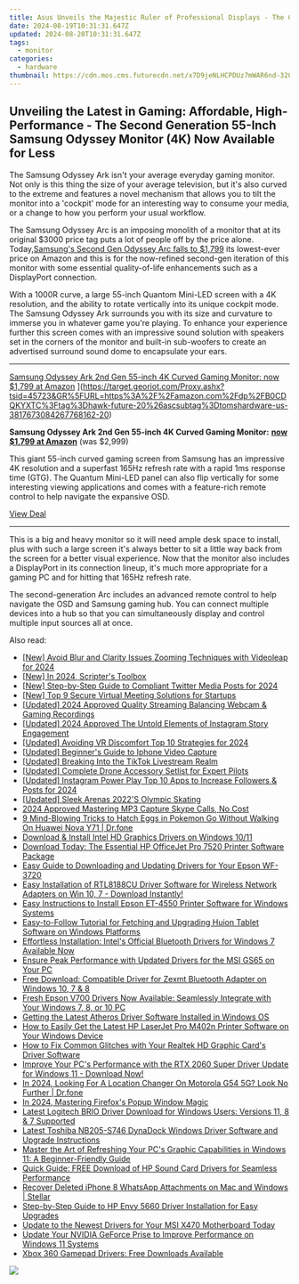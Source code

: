 ```yaml
---
title: Asus Unveils the Majestic Ruler of Professional Displays - The Cutting-Edge 8K Mini LED ProArt Monitor, Delivers Exceptional Brightness at 1200 Nits & Ultimate Customizability with 4096 Lighting Zones
date: 2024-08-19T10:31:31.647Z
updated: 2024-08-20T10:31:31.647Z
tags:
  - monitor
categories:
  - hardware
thumbnail: https://cdn.mos.cms.futurecdn.net/x7D9jeNLHCPDUz7mWAR6nd-320-80.jpg
---
```


## Unveiling the Latest in Gaming: Affordable, High-Performance - The Second Generation 55-Inch Samsung Odyssey Monitor (4K) Now Available for Less

The Samsung Odyssey Ark isn't your average everyday gaming monitor. Not only is this thing the size of your average television, but it's also curved to the extreme and features a novel mechanism that allows you to tilt the monitor into a 'cockpit' mode for an interesting way to consume your media, or a change to how you perform your usual workflow.

 The Samsung Odyssey Arc is an imposing monolith of a monitor that at its original $3000 price tag puts a lot of people off by the price alone. Today,[Samsung's Second Gen Odyssey Arc falls to $1,799](<https://shop-links.co/link/?exclusive=1&publisher_slug=itechdaily19598&url=https%3A%2F%2Ftarget.georiot.com%2FProxy.ashx%3Ftsid%3D45723%26GR%255FURL%3Dhttps%253A%252F%252Famazon.com%252Fdp%252FB0CDQKYXTC%253Ftag%253Dhawk-future-20%2526ascsubtag%253Dtomshardware-us-9225520261495588000-20>) its lowest-ever price on Amazon and this is for the now-refined second-gen iteration of this monitor with some essential quality-of-life enhancements such as a DisplayPort connection.

 With a 1000R curve, a large 55-inch Quantom Mini-LED screen with a 4K resolution, and the ability to rotate vertically into its unique cockpit mode. The Samsung Odyssey Ark surrounds you with its size and curvature to immerse you in whatever game you're playing. To enhance your experience further this screen comes with an impressive sound solution with speakers set in the corners of the monitor and built-in sub-woofers to create an advertised surround sound dome to encapsulate your ears.

---

[Samsung Odyssey Ark 2nd Gen 55-inch 4K Curved Gaming Monitor: now $1,799 at Amazon](https://cdn.mos.cms.futurecdn.net/szhDRZbrCcfok58VCbdJ6J-200-100.png "Samsung Odyssey Ark 2nd Gen 55-inch 4K Curved Gaming Monitor: now $1,799 at Amazon") ](https://target.georiot.com/Proxy.ashx?tsid=45723&GR%5FURL=https%3A%2F%2Famazon.com%2Fdp%2FB0CDQKYXTC%3Ftag%3Dhawk-future-20%26ascsubtag%3Dtomshardware-us-3817673084267768162-20)

 **Samsung Odyssey Ark 2nd Gen 55-inch 4K Curved Gaming Monitor:** [**now $1,799 at Amazon**](https://target.georiot.com/Proxy.ashx?tsid=45723&GR%5FURL=https%3A%2F%2Famazon.com%2Fdp%2FB0CDQKYXTC%3Ftag%3Dhawk-future-20%26ascsubtag%3Dtomshardware-us-1183519488563533539-20) (was $2,999)  
  
 This giant 55-inch curved gaming screen from Samsung has an impressive 4K resolution and a superfast 165Hz refresh rate with a rapid 1ms response time (GTG). The Quantum Mini-LED panel can also flip vertically for some interesting viewing applications and comes with a feature-rich remote control to help navigate the expansive OSD.

[View Deal](https://target.georiot.com/Proxy.ashx?tsid=45723&GR%5FURL=https%3A%2F%2Famazon.com%2Fdp%2FB0CDQKYXTC%3Ftag%3Dhawk-future-20%26ascsubtag%3Dtomshardware-us-3817673084267768162-20)

---

 This is a big and heavy monitor so it will need ample desk space to install, plus with such a large screen it's always better to sit a little way back from the screen for a better visual experience. Now that the monitor also includes a DisplayPort in its connection lineup, it's much more appropriate for a gaming PC and for hitting that 165Hz refresh rate.

 The second-generation Arc includes an advanced remote control to help navigate the OSD and Samsung gaming hub. You can connect multiple devices into a hub so that you can simultaneously display and control multiple input sources all at once.

<ins class="adsbygoogle"
     style="display:block"
     data-ad-format="autorelaxed"
     data-ad-client="ca-pub-7571918770474297"
     data-ad-slot="1223367746"></ins>



<ins class="adsbygoogle"
     style="display:block"
     data-ad-client="ca-pub-7571918770474297"
     data-ad-slot="8358498916"
     data-ad-format="auto"
     data-full-width-responsive="true"></ins>

<span class="atpl-alsoreadstyle">Also read:</span>
<div><ul>
<li><a href="https://article-tips.techidaily.com/new-avoid-blur-and-clarity-issues-zooming-techniques-with-videoleap-for-2024/"><u>[New] Avoid Blur and Clarity Issues  Zooming Techniques with Videoleap for 2024</u></a></li>
<li><a href="https://remote-screen-capture.techidaily.com/new-in-2024-scripters-toolbox/"><u>[New] In 2024, Scripter's Toolbox</u></a></li>
<li><a href="https://twitter-videos.techidaily.com/new-step-by-step-guide-to-compliant-twitter-media-posts-for-2024/"><u>[New] Step-by-Step Guide to Compliant Twitter Media Posts for 2024</u></a></li>
<li><a href="https://screen-mirroring-recording.techidaily.com/new-top-9-secure-virtual-meeting-solutions-for-startups/"><u>[New] Top 9 Secure Virtual Meeting Solutions for Startups</u></a></li>
<li><a href="https://remote-screen-capture.techidaily.com/updated-2024-approved-quality-streaming-balancing-webcam-and-gaming-recordings/"><u>[Updated] 2024 Approved  Quality Streaming  Balancing Webcam & Gaming Recordings</u></a></li>
<li><a href="https://instagram-video-recordings.techidaily.com/updated-2024-approved-the-untold-elements-of-instagram-story-engagement/"><u>[Updated] 2024 Approved  The Untold Elements of Instagram Story Engagement</u></a></li>
<li><a href="https://vp-tips.techidaily.com/updated-avoiding-vr-discomfort-top-10-strategies-for-2024/"><u>[Updated] Avoiding VR Discomfort  Top 10 Strategies for 2024</u></a></li>
<li><a href="https://screen-mirroring-recording.techidaily.com/updated-beginners-guide-to-iphone-video-capture/"><u>[Updated] Beginner's Guide to Iphone Video Capture</u></a></li>
<li><a href="https://tiktok-clips.techidaily.com/updated-breaking-into-the-tiktok-livestream-realm/"><u>[Updated] Breaking Into the TikTok Livestream Realm</u></a></li>
<li><a href="https://extra-tips.techidaily.com/updated-complete-drone-accessory-setlist-for-expert-pilots/"><u>[Updated] Complete Drone Accessory Setlist for Expert Pilots</u></a></li>
<li><a href="https://instagram-videos.techidaily.com/updated-instagram-power-play-top-10-apps-to-increase-followers-and-posts-for-2024/"><u>[Updated] Instagram Power Play  Top 10 Apps to Increase Followers & Posts for 2024</u></a></li>
<li><a href="https://extra-approaches.techidaily.com/updated-sleek-arenas-2022s-olympic-skating/"><u>[Updated] Sleek Arenas  2022'S Olympic Skating</u></a></li>
<li><a href="https://screen-capture.techidaily.com/2024-approved-mastering-mp3-capture-skype-calls-no-cost/"><u>2024 Approved  Mastering MP3 Capture  Skype Calls, No Cost</u></a></li>
<li><a href="https://android-pokemon-go.techidaily.com/9-mind-blowing-tricks-to-hatch-eggs-in-pokemon-go-without-walking-on-huawei-nova-y71-drfone-by-drfone-virtual-android/"><u>9 Mind-Blowing Tricks to Hatch Eggs in Pokemon Go Without Walking On Huawei Nova Y71 | Dr.fone</u></a></li>
<li><a href="https://hardware-help.techidaily.com/download-and-install-intel-hd-graphics-drivers-on-windows-1011/"><u>Download & Install Intel HD Graphics Drivers on Windows 10/11</u></a></li>
<li><a href="https://hardware-help.techidaily.com/download-today-the-essential-hp-officejet-pro-7520-printer-software-package/"><u>Download Today: The Essential HP OfficeJet Pro 7520 Printer Software Package</u></a></li>
<li><a href="https://hardware-help.techidaily.com/easy-guide-to-downloading-and-updating-drivers-for-your-epson-wf-3720/"><u>Easy Guide to Downloading and Updating Drivers for Your Epson WF-3720</u></a></li>
<li><a href="https://hardware-help.techidaily.com/1722976359599-easy-installation-of-rtl8188cu-driver-software-for-wireless-network-adapters-on-win-10-7-download-instantly/"><u>Easy Installation of RTL8188CU Driver Software for Wireless Network Adapters on Win 10, 7 - Download Instantly!</u></a></li>
<li><a href="https://hardware-help.techidaily.com/easy-instructions-to-install-epson-et-4550-printer-software-for-windows-systems/"><u>Easy Instructions to Install Epson ET-4550 Printer Software for Windows Systems</u></a></li>
<li><a href="https://hardware-help.techidaily.com/easy-to-follow-tutorial-for-fetching-and-upgrading-huion-tablet-software-on-windows-platforms/"><u>Easy-to-Follow Tutorial for Fetching and Upgrading Huion Tablet Software on Windows Platforms</u></a></li>
<li><a href="https://hardware-help.techidaily.com/effortless-installation-intels-official-bluetooth-drivers-for-windows-7-available-now/"><u>Effortless Installation: Intel's Official Bluetooth Drivers for Windows 7 Available Now</u></a></li>
<li><a href="https://hardware-help.techidaily.com/ensure-peak-performance-with-updated-drivers-for-the-msi-gs65-on-your-pc/"><u>Ensure Peak Performance with Updated Drivers for the MSI GS65 on Your PC</u></a></li>
<li><a href="https://hardware-help.techidaily.com/free-download-compatible-driver-for-zexmt-bluetooth-adapter-on-windows-10-7-and-8/"><u>Free Download: Compatible Driver for Zexmt Bluetooth Adapter on Windows 10, 7 & 8</u></a></li>
<li><a href="https://hardware-help.techidaily.com/fresh-epson-v700-drivers-now-available-seamlessly-integrate-with-your-windows-7-8-or-10-pc/"><u>Fresh Epson V700 Drivers Now Available: Seamlessly Integrate with Your Windows 7, 8, or 10 PC</u></a></li>
<li><a href="https://hardware-help.techidaily.com/getting-the-latest-atheros-driver-software-installed-in-windows-os/"><u>Getting the Latest Atheros Driver Software Installed in Windows OS</u></a></li>
<li><a href="https://hardware-help.techidaily.com/how-to-easily-get-the-latest-hp-laserjet-pro-m402n-printer-software-on-your-windows-device/"><u>How to Easily Get the Latest HP LaserJet Pro M402n Printer Software on Your Windows Device</u></a></li>
<li><a href="https://hardware-help.techidaily.com/how-to-fix-common-glitches-with-your-realtek-hd-graphic-cards-driver-software/"><u>How to Fix Common Glitches with Your Realtek HD Graphic Card's Driver Software</u></a></li>
<li><a href="https://hardware-help.techidaily.com/improve-your-pcs-performance-with-the-rtx-2060-super-driver-update-for-windows-11-download-now/"><u>Improve Your PC's Performance with the RTX 2060 Super Driver Update for Windows 11 - Download Now!</u></a></li>
<li><a href="https://phone-solutions.techidaily.com/in-2024-looking-for-a-location-changer-on-motorola-g54-5g-look-no-further-drfone-by-drfone-virtual-android/"><u>In 2024, Looking For A Location Changer On Motorola G54 5G? Look No Further | Dr.fone</u></a></li>
<li><a href="https://extra-support.techidaily.com/in-2024-mastering-firefoxs-popup-window-magic/"><u>In 2024, Mastering Firefox's Popup Window Magic</u></a></li>
<li><a href="https://hardware-help.techidaily.com/latest-logitech-brio-driver-download-for-windows-users-versions-11-8-and-7-supported/"><u>Latest Logitech BRIO Driver Download for Windows Users: Versions 11, 8 & 7 Supported</u></a></li>
<li><a href="https://hardware-help.techidaily.com/latest-toshiba-nb205-s746-dynadock-windows-driver-software-and-upgrade-instructions/"><u>Latest Toshiba NB205-S746 DynaDock Windows Driver Software and Upgrade Instructions</u></a></li>
<li><a href="https://hardware-help.techidaily.com/master-the-art-of-refreshing-your-pcs-graphic-capabilities-in-windows-11-a-beginner-friendly-guide/"><u>Master the Art of Refreshing Your PC's Graphic Capabilities in Windows 11: A Beginner-Friendly Guide</u></a></li>
<li><a href="https://hardware-help.techidaily.com/quick-guide-free-download-of-hp-sound-card-drivers-for-seamless-performance/"><u>Quick Guide: FREE Download of HP Sound Card Drivers for Seamless Performance</u></a></li>
<li><a href="https://review-topics.techidaily.com/recover-deleted-iphone-8-whatsapp-attachments-on-mac-and-windows-stellar-by-stellar-data-recovery-ios-iphone-data-recovery/"><u>Recover Deleted iPhone 8 WhatsApp Attachments on Mac and Windows | Stellar</u></a></li>
<li><a href="https://hardware-help.techidaily.com/step-by-step-guide-to-hp-envy-5660-driver-installation-for-easy-upgrades/"><u>Step-by-Step Guide to HP Envy 5660 Driver Installation for Easy Upgrades</u></a></li>
<li><a href="https://hardware-help.techidaily.com/update-to-the-newest-drivers-for-your-msi-x470-motherboard-today/"><u>Update to the Newest Drivers for Your MSI X470 Motherboard Today</u></a></li>
<li><a href="https://hardware-help.techidaily.com/update-your-nvidia-geforce-prise-to-improve-performance-on-windows-11-systems/"><u>Update Your NVIDIA GeForce Prise to Improve Performance on Windows 11 Systems</u></a></li>
<li><a href="https://hardware-help.techidaily.com/xbox-360-gamepad-drivers-free-downloads-available/"><u>Xbox 360 Gamepad Drivers: Free Downloads Available</u></a></li>
</ul></div>

<!-- affiliate ads begin -->
<a href="https://shop.copernic.com/order/checkout.php?PRODS=41033095&QTY=1&AFFILIATE=108875&CART=1"><img src="https://secure.2checkout.com/images/merchant/8d30aa96e72440759f74bd2306c1fa3d/Copernic-2023-Affiliate-728x90-Advanced-3YR.png" border="0"></a>
<!-- affiliate ads end -->